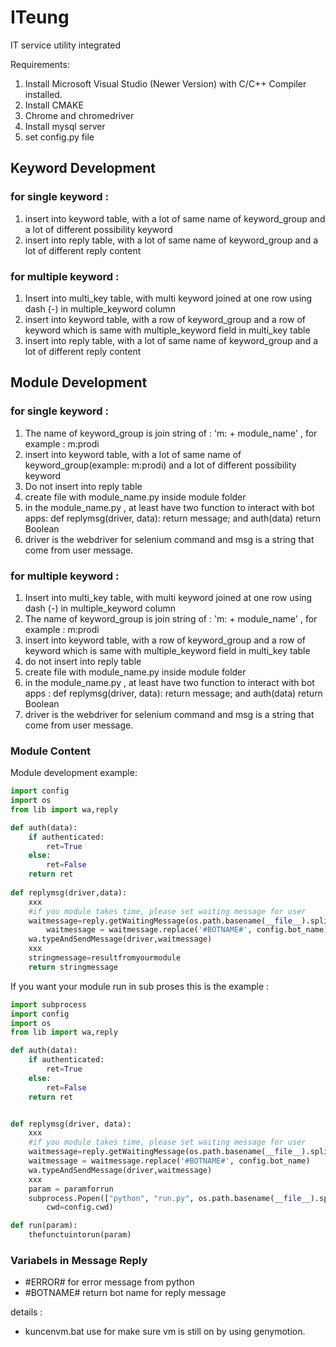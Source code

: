 # ITeung
IT service utility integrated

Requirements: 
1. Install Microsoft Visual Studio (Newer Version) with C/C++ Compiler installed.
2. Install CMAKE
3. Chrome and chromedriver
4. Install mysql server
5. set config.py file

## Keyword Development

### for single keyword : 
1. insert into keyword table, with a lot of same name of keyword_group and a lot of different possibility keyword 
2. insert into reply table, with a lot of same name of keyword_group and a lot of different reply content

### for multiple keyword : 
1. Insert into multi_key table, with multi keyword joined at one row using dash (-) in multiple_keyword column
2. insert into keyword table, with a row of keyword_group and a row of keyword which is same with multiple_keyword field in multi_key table
3. insert into reply table, with a lot of same name of keyword_group and a lot of different reply content

## Module Development

### for single keyword : 
1. The name of keyword_group is join string of : 'm: + module_name' , for example : m:prodi
2. insert into keyword table, with a lot of same name of keyword_group(example: m:prodi) and a lot of different possibility keyword 
3. Do not insert into reply table
4. create file with module_name.py inside module folder
5. in the module_name.py , at least have two function to interact with bot apps: def replymsg(driver, data): return message; and auth(data) return Boolean
6. driver is the webdriver for selenium command and msg is a string that come from user message.

### for multiple keyword : 
1. Insert into multi_key table, with multi keyword joined at one row using dash (-) in multiple_keyword column
2. The name of keyword_group is join string of : 'm: + module_name' , for example : m:prodi
2. insert into keyword table, with a row of keyword_group and a row of keyword which is same with multiple_keyword field in multi_key table
3. do not insert into reply table
4. create file with module_name.py inside module folder
5. in the module_name.py , at least have two function to interact with bot apps : def replymsg(driver, data): return message; and auth(data) return Boolean
6. driver is the webdriver for selenium command and msg is a string that come from user message.

### Module Content
Module development example:

```py
import config
import os
from lib import wa,reply

def auth(data):
	if authenticated:
		ret=True
	else:
		ret=False
	return ret
	
def replymsg(driver,data):
	xxx
	#if you module takes time, please set waiting message for user
	waitmessage=reply.getWaitingMessage(os.path.basename(__file__).split('.')[0])
        waitmessage = waitmessage.replace('#BOTNAME#', config.bot_name)
	wa.typeAndSendMessage(driver,waitmessage)
	xxx
	stringmessage=resultfromyourmodule
	return stringmessage
```

If you want your module run in sub proses this is the example :

```py
import subprocess
import config
import os
from lib import wa,reply

def auth(data):
	if authenticated:
		ret=True
	else:
		ret=False
	return ret


def replymsg(driver, data):
    xxx
	#if you module takes time, please set waiting message for user
	waitmessage=reply.getWaitingMessage(os.path.basename(__file__).split('.')[0])
	waitmessage = waitmessage.replace('#BOTNAME#', config.bot_name)
	wa.typeAndSendMessage(driver,waitmessage)
	xxx
    param = paramforrun
    subprocess.Popen(["python", "run.py", os.path.basename(__file__).split('.')[0],param],
        cwd=config.cwd)

def run(param):
    thefunctuintorun(param)
```

### Variabels in Message Reply
* #ERROR# for error message from python
* #BOTNAME# return bot name for reply message

details :
* kuncenvm.bat use for make sure vm is still on by using genymotion.
